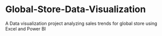 # Global-Store-Data-Visualization
A Data visualization project analyzing sales trends for global store using Excel and Power BI
